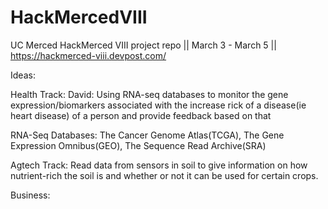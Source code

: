 # HackMercedVIII
UC Merced HackMerced VIII project repo || March 3 - March 5 || https://hackmerced-viii.devpost.com/

Ideas: 

Health Track:
David: Using RNA-seq databases to monitor the gene expression/biomarkers associated with the increase rick of a disease(ie heart disease) of a person and provide feedback based on that

RNA-Seq Databases: The Cancer Genome Atlas(TCGA), The Gene Expression Omnibus(GEO), The Sequence Read Archive(SRA)

Agtech Track:
Read data from sensors in soil to give information on how nutrient-rich the soil is and whether or not it can be used for certain crops. 

Business:

